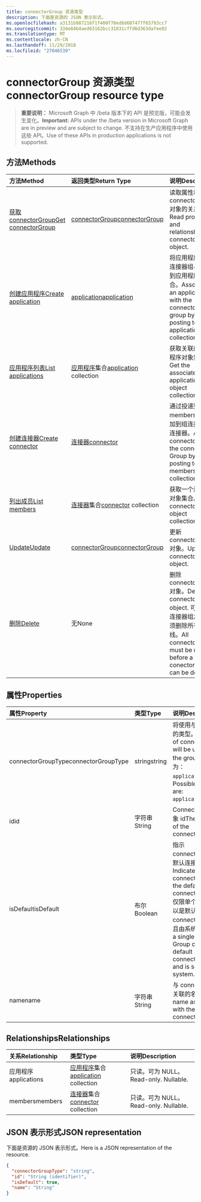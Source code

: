 ```yaml
---
title: connectorGroup 资源类型
description: 下面是资源的 JSON 表示形式。
ms.openlocfilehash: a3131b887216f1f400f70ed8d607477f65793cc7
ms.sourcegitcommit: 334e84b4aed63162bcc31831cffd6d363dafee02
ms.translationtype: MT
ms.contentlocale: zh-CN
ms.lasthandoff: 11/29/2018
ms.locfileid: "27046539"
---
```

# <a name="connectorgroup-resource-type"></a><span data-ttu-id="56099-103">connectorGroup 资源类型</span><span class="sxs-lookup"><span data-stu-id="56099-103">connectorGroup resource type</span></span>

> <span data-ttu-id="56099-104">**重要说明：** Microsoft Graph 中 /beta 版本下的 API 是预览版，可能会发生变化。</span><span class="sxs-lookup"><span data-stu-id="56099-104">**Important:** APIs under the /beta version in Microsoft Graph are in preview and are subject to change.</span></span> <span data-ttu-id="56099-105">不支持在生产应用程序中使用这些 API。</span><span class="sxs-lookup"><span data-stu-id="56099-105">Use of these APIs in production applications is not supported.</span></span>

## <a name="methods"></a><span data-ttu-id="56099-106">方法</span><span class="sxs-lookup"><span data-stu-id="56099-106">Methods</span></span>

| <span data-ttu-id="56099-107">方法</span><span class="sxs-lookup"><span data-stu-id="56099-107">Method</span></span>           | <span data-ttu-id="56099-108">返回类型</span><span class="sxs-lookup"><span data-stu-id="56099-108">Return Type</span></span>    |<span data-ttu-id="56099-109">说明</span><span class="sxs-lookup"><span data-stu-id="56099-109">Description</span></span>|
|:---------------|:--------|:----------|
|[<span data-ttu-id="56099-110">获取 connectorGroup</span><span class="sxs-lookup"><span data-stu-id="56099-110">Get connectorGroup</span></span>](../api/connectorgroup-get.md) | [<span data-ttu-id="56099-111">connectorGroup</span><span class="sxs-lookup"><span data-stu-id="56099-111">connectorGroup</span></span>](connectorgroup.md) |<span data-ttu-id="56099-112">读取属性和 connectorGroup 对象的关系。</span><span class="sxs-lookup"><span data-stu-id="56099-112">Read properties and relationships of connectorGroup object.</span></span>|
|[<span data-ttu-id="56099-113">创建应用程序</span><span class="sxs-lookup"><span data-stu-id="56099-113">Create application</span></span>](../api/connectorgroup-post-applications.md) |[<span data-ttu-id="56099-114">application</span><span class="sxs-lookup"><span data-stu-id="56099-114">application</span></span>](application.md)| <span data-ttu-id="56099-115">将应用程序关联连接器组与发布到应用程序集合。</span><span class="sxs-lookup"><span data-stu-id="56099-115">Associate an application with the connector group by posting to the applications collection.</span></span>|
|[<span data-ttu-id="56099-116">应用程序列表</span><span class="sxs-lookup"><span data-stu-id="56099-116">List applications</span></span>](../api/connectorgroup-list-applications.md) |<span data-ttu-id="56099-117">[应用程序](application.md)集合</span><span class="sxs-lookup"><span data-stu-id="56099-117">[application](application.md) collection</span></span>| <span data-ttu-id="56099-118">获取关联的应用程序对象集合。</span><span class="sxs-lookup"><span data-stu-id="56099-118">Get the associated application object collection.</span></span>|
|[<span data-ttu-id="56099-119">创建连接器</span><span class="sxs-lookup"><span data-stu-id="56099-119">Create connector</span></span>](../api/connectorgroup-post-members.md) |[<span data-ttu-id="56099-120">连接器</span><span class="sxs-lookup"><span data-stu-id="56099-120">connector</span></span>](connector.md)| <span data-ttu-id="56099-121">通过投递到 members 集合添加到组连接器的连接器。</span><span class="sxs-lookup"><span data-stu-id="56099-121">Add a connector to the connector Group by posting to the members collection.</span></span>|
|[<span data-ttu-id="56099-122">列出成员</span><span class="sxs-lookup"><span data-stu-id="56099-122">List members</span></span>](../api/connectorgroup-list-members.md) |<span data-ttu-id="56099-123">[连接器](connector.md)集合</span><span class="sxs-lookup"><span data-stu-id="56099-123">[connector](connector.md) collection</span></span>| <span data-ttu-id="56099-124">获取一个连接器对象集合。</span><span class="sxs-lookup"><span data-stu-id="56099-124">Get a connector object collection.</span></span>|
|[<span data-ttu-id="56099-125">Update</span><span class="sxs-lookup"><span data-stu-id="56099-125">Update</span></span>](../api/connectorgroup-update.md) | [<span data-ttu-id="56099-126">connectorGroup</span><span class="sxs-lookup"><span data-stu-id="56099-126">connectorGroup</span></span>](connectorgroup.md)    |<span data-ttu-id="56099-127">更新 connectorGroup 对象。</span><span class="sxs-lookup"><span data-stu-id="56099-127">Update connectorGroup object.</span></span> |
|[<span data-ttu-id="56099-128">删除</span><span class="sxs-lookup"><span data-stu-id="56099-128">Delete</span></span>](../api/connectorgroup-delete.md) | <span data-ttu-id="56099-129">无</span><span class="sxs-lookup"><span data-stu-id="56099-129">None</span></span> |<span data-ttu-id="56099-130">删除 connectorGroup 对象。</span><span class="sxs-lookup"><span data-stu-id="56099-130">Delete connectorGroup object.</span></span> <span data-ttu-id="56099-131">可以删除连接器组之前必须删除所有连接线。</span><span class="sxs-lookup"><span data-stu-id="56099-131">All connectors must be remove before a conector group can be deleted.</span></span> |

## <a name="properties"></a><span data-ttu-id="56099-132">属性</span><span class="sxs-lookup"><span data-stu-id="56099-132">Properties</span></span>
| <span data-ttu-id="56099-133">属性</span><span class="sxs-lookup"><span data-stu-id="56099-133">Property</span></span>     | <span data-ttu-id="56099-134">类型</span><span class="sxs-lookup"><span data-stu-id="56099-134">Type</span></span>   |<span data-ttu-id="56099-135">说明</span><span class="sxs-lookup"><span data-stu-id="56099-135">Description</span></span>|
|:---------------|:--------|:----------|
|<span data-ttu-id="56099-136">connectorGroupType</span><span class="sxs-lookup"><span data-stu-id="56099-136">connectorGroupType</span></span>|<span data-ttu-id="56099-137">string</span><span class="sxs-lookup"><span data-stu-id="56099-137">string</span></span>| <span data-ttu-id="56099-138">将使用与组的连接器的类型。</span><span class="sxs-lookup"><span data-stu-id="56099-138">The type of connectors that will be used with the group.</span></span> <span data-ttu-id="56099-139">可能的值为： `applicationProxy`。</span><span class="sxs-lookup"><span data-stu-id="56099-139">Possible values are: `applicationProxy`.</span></span>|
|<span data-ttu-id="56099-140">id</span><span class="sxs-lookup"><span data-stu-id="56099-140">id</span></span>|<span data-ttu-id="56099-141">字符串</span><span class="sxs-lookup"><span data-stu-id="56099-141">String</span></span>| <span data-ttu-id="56099-142">ConnectorGroup 对象 id</span><span class="sxs-lookup"><span data-stu-id="56099-142">The object id of the connectorGroup</span></span>|
|<span data-ttu-id="56099-143">isDefault</span><span class="sxs-lookup"><span data-stu-id="56099-143">isDefault</span></span>|<span data-ttu-id="56099-144">布尔</span><span class="sxs-lookup"><span data-stu-id="56099-144">Boolean</span></span>| <span data-ttu-id="56099-145">指示 connectorGroup 是默认连接器组。</span><span class="sxs-lookup"><span data-stu-id="56099-145">Indicates if the connectorGroup is the default connector group.</span></span> <span data-ttu-id="56099-146">仅限单个连接器组可以是默认 connectorGroup 并且由系统设置。</span><span class="sxs-lookup"><span data-stu-id="56099-146">Only a single connector Group can be the default connectorGroup and is set by the system.</span></span>|
|<span data-ttu-id="56099-147">name</span><span class="sxs-lookup"><span data-stu-id="56099-147">name</span></span>|<span data-ttu-id="56099-148">字符串</span><span class="sxs-lookup"><span data-stu-id="56099-148">String</span></span>| <span data-ttu-id="56099-149">与 connectorGroup 关联的名称。</span><span class="sxs-lookup"><span data-stu-id="56099-149">The name associated with the connectorGroup.</span></span>|

## <a name="relationships"></a><span data-ttu-id="56099-150">Relationships</span><span class="sxs-lookup"><span data-stu-id="56099-150">Relationships</span></span>
| <span data-ttu-id="56099-151">关系</span><span class="sxs-lookup"><span data-stu-id="56099-151">Relationship</span></span> | <span data-ttu-id="56099-152">类型</span><span class="sxs-lookup"><span data-stu-id="56099-152">Type</span></span>   |<span data-ttu-id="56099-153">说明</span><span class="sxs-lookup"><span data-stu-id="56099-153">Description</span></span>|
|:---------------|:--------|:----------|
|<span data-ttu-id="56099-154">应用程序</span><span class="sxs-lookup"><span data-stu-id="56099-154">applications</span></span>|<span data-ttu-id="56099-155">[应用程序](application.md)集合</span><span class="sxs-lookup"><span data-stu-id="56099-155">[application](application.md) collection</span></span>| <span data-ttu-id="56099-p105">只读。可为 NULL。</span><span class="sxs-lookup"><span data-stu-id="56099-p105">Read-only. Nullable.</span></span>|
|<span data-ttu-id="56099-158">members</span><span class="sxs-lookup"><span data-stu-id="56099-158">members</span></span>|<span data-ttu-id="56099-159">[连接器](connector.md)集合</span><span class="sxs-lookup"><span data-stu-id="56099-159">[connector](connector.md) collection</span></span>| <span data-ttu-id="56099-p106">只读。可为 NULL。</span><span class="sxs-lookup"><span data-stu-id="56099-p106">Read-only. Nullable.</span></span>|

## <a name="json-representation"></a><span data-ttu-id="56099-162">JSON 表示形式</span><span class="sxs-lookup"><span data-stu-id="56099-162">JSON representation</span></span>

<span data-ttu-id="56099-163">下面是资源的 JSON 表示形式。</span><span class="sxs-lookup"><span data-stu-id="56099-163">Here is a JSON representation of the resource.</span></span>

<!-- {
  "blockType": "resource",
  "optionalProperties": [

  ],
  "@odata.type": "microsoft.graph.connectorGroup"
}-->

```json
{
  "connectorGroupType": "string",
  "id": "String (identifier)",
  "isDefault": true,
  "name": "String"
}

```

<!-- uuid: 8fcb5dbc-d5aa-4681-8e31-b001d5168d79
2015-10-25 14:57:30 UTC -->
<!-- {
  "type": "#page.annotation",
  "description": "connectorGroup resource",
  "keywords": "",
  "section": "documentation",
  "tocPath": ""
}-->
